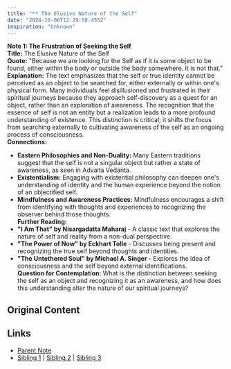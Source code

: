 ```yaml
---
title: "** The Elusive Nature of the Self"
date: "2024-10-06T12:29:50.455Z"
inspiration: "Unknown"
---
```



**Note 1: The Frustration of Seeking the Self**  
**Title:** The Elusive Nature of the Self  
**Quote:** "Because we are looking for the Self as if it is some object to be found, either within the body or outside the body somewhere. It is not that."  
**Explanation:** The text emphasizes that the self or true identity cannot be perceived as an object to be searched for, either externally or within one's physical form. Many individuals feel disillusioned and frustrated in their spiritual journeys because they approach self-discovery as a quest for an object, rather than an exploration of awareness. The recognition that the essence of self is not an entity but a realization leads to a more profound understanding of existence. This distinction is critical; it shifts the focus from searching externally to cultivating awareness of the self as an ongoing process of consciousness.  
**Connections:**  
- **Eastern Philosophies and Non-Duality:** Many Eastern traditions suggest that the self is not a singular object but rather a state of awareness, as seen in Advaita Vedanta.  
- **Existentialism:** Engaging with existential philosophy can deepen one's understanding of identity and the human experience beyond the notion of an objectified self.  
- **Mindfulness and Awareness Practices:** Mindfulness encourages a shift from identifying with thoughts and experiences to recognizing the observer behind those thoughts.  
**Further Reading:**  
- **"I Am That" by Nisargadatta Maharaj** - A classic text that explores the nature of self and reality from a non-dual perspective.  
- **"The Power of Now" by Eckhart Tolle** - Discusses being present and recognizing the true self beyond thoughts and identities.  
- **"The Untethered Soul" by Michael A. Singer** - Explores the idea of consciousness and the self beyond external identifications.  
**Question for Contemplation:** What is the distinction between seeking the self as an object and recognizing it as an awareness, and how does this understanding alter the nature of our spiritual journeys?  



## Original Content



## Links

- [Parent Note](/parent-note.md)
- [Sibling 1](/zettel1.md) | [Sibling 2](/zettel2.md) | [Sibling 3](/zettel3.md)
